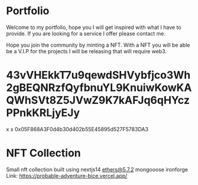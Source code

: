 # Portfolio

Welcome to my portfolio, hope you I will get inspired with what I have to provide. If you are looking for a service I offer please contact me.

Hope you join the community by minting a NFT. With a NFT you will be able be a V.I.P for the projects I will be releasing that will require web3.

# 43vVHEkkT7u9qewdSHVybfjco3Wh2gBEQNRzfQyfbnuYL9KnuiwKowKAQWhSVt8Z5JVwZ9K7kAFJq6qHYczPPnkKRLjyEJy
x
x
0x05F868A3F0d4b30d402b55E45895d527F5783DA3

# NFT Collection

Small nft collection built using nextjs14 ethers@5.7.2 mongooose ironforge
Link: https://probable-adventure-bice.vercel.app/
